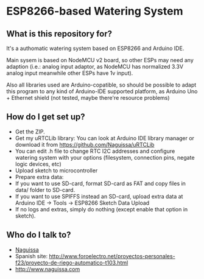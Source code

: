# ESP8266-based Watering System #

## What is this repository for? ##

It's a authomatic watering system based on ESP8266 and Arduino IDE.

Main sysem is based on NodeMCU v2 board, so other ESPs may need any adaption (i.e.: analog input adaptor, as NodeMCU has normalized 3.3V analog input meanwhile other ESPs have 1v input).

Also all libraries used are Arduino-copatible, so should be possible to adapt this program to any kind of Arduino-IDE supported platform, as Arduino Uno + Ethernet shield (not tested, maybe there're resource problems)


## How do I get set up? ##

 * Get the ZIP.
 * Get my uRTCLib library: You can look at Arduino IDE library manager or download it from https://github.com/Naguissa/uRTCLib
 * You can edit .h file to change RTC I2C addresses and configure watering system with your options (filesystem, connection pins, negate logic devices, etc)
 * Upload sketch to microcontroller
 * Prepare extra data:
  * If you want to use SD-card, format SD-card as FAT and copy files in data/ folder to SD-card.
  * If you want to use SPIFFS instead an SD-card, upload extra data at Arduino IDE -> Tools -> ESP8266 Sketch Data Upload
  * If no logs and extras, simply do nothing (except enable that option in sketch).


## Who do I talk to? ##

 * [Naguissa](https://github.com/Naguissa)
 * Spanish site: http://www.foroelectro.net/proyectos-personales-f23/proyecto-de-riego-automatico-t103.html
 * http://www.naguissa.com
